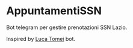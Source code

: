 # AppuntamentiSSN
Bot telegram per gestire prenotazioni SSN Lazio.

Inspired by [Luca Tomei](https://github.com/LucaTomei/LazioHealthMonitorBot/tree/main) bot.
